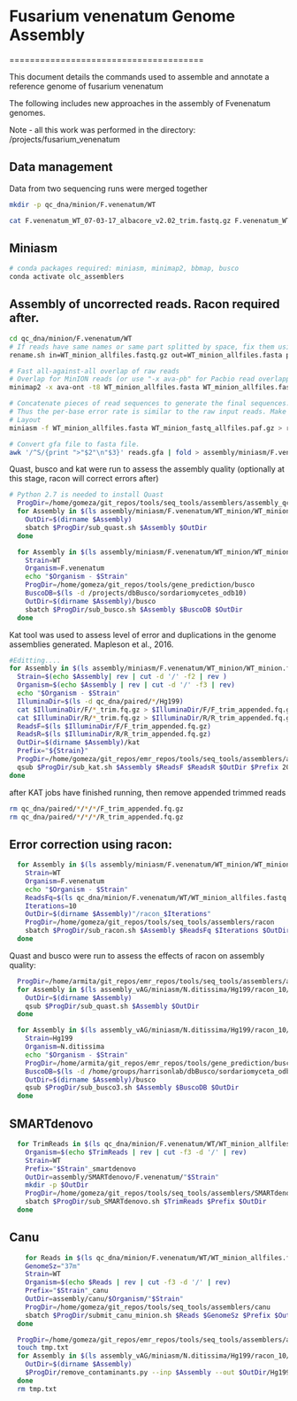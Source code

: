 # Fusarium venenatum Genome Assembly

======================================

This document details the commands used to assemble and annotate a reference genome of fusarium venenatum

The following includes new approaches in the assembly of Fvenenatum genomes.

Note - all this work was performed in the directory: /projects/fusarium_venenatum

## Data management

Data from two sequencing runs were merged together

```bash
mkdir -p qc_dna/minion/F.venenatum/WT

cat F.venenatum_WT_07-03-17_albacore_v2.02_trim.fastq.gz F.venenatum_WT_18-07-17_albacore_v2.02_trim.fastq.gz > /projects/fusarium_venenatum/qc_dna/minion/F.venenatum/WT/WT_minion_allfiles.fastq.gz
```

## Miniasm

```bash
# conda packages required: miniasm, minimap2, bbmap, busco
conda activate olc_assemblers
```

## Assembly of uncorrected reads. Racon required after.

```bash
cd qc_dna/minion/F.venenatum/WT
# If reads have same names or same part splitted by space, fix them using rename.sh from bbtools.
rename.sh in=WT_minion_allfiles.fastq.gz out=WT_minion_allfiles.fasta prefix=WT_minion

# Fast all-against-all overlap of raw reads
# Overlap for MinION reads (or use "-x ava-pb" for Pacbio read overlapping)
minimap2 -x ava-ont -t8 WT_minion_allfiles.fasta WT_minion_allfiles.fasta | gzip -1 > WT_minion_fastq_allfiles.paf.gz

# Concatenate pieces of read sequences to generate the final sequences.
# Thus the per-base error rate is similar to the raw input reads. Make sure you correct your reads.
# Layout
miniasm -f WT_minion_allfiles.fasta WT_minion_fastq_allfiles.paf.gz > reads.gfa

# Convert gfa file to fasta file.
awk '/^S/{print ">"$2"\n"$3}' reads.gfa | fold > assembly/miniasm/F.venenatum/WT_minion/WT_minion.fa
```

Quast, busco and kat were run to assess the assembly quality (optionally at this stage, racon will correct errors after)

```bash
# Python 2.7 is needed to install Quast
  ProgDir=/home/gomeza/git_repos/tools/seq_tools/assemblers/assembly_qc
  for Assembly in $(ls assembly/miniasm/F.venenatum/WT_minion/WT_minion.fa); do
    OutDir=$(dirname $Assembly)
    sbatch $ProgDir/sub_quast.sh $Assembly $OutDir
  done
```

```bash
  for Assembly in $(ls assembly/miniasm/F.venenatum/WT_minion/WT_minion.fa); do
    Strain=WT
    Organism=F.venenatum
    echo "$Organism - $Strain"
    ProgDir=/home/gomeza/git_repos/tools/gene_prediction/busco
    BuscoDB=$(ls -d /projects/dbBusco/sordariomycetes_odb10)
    OutDir=$(dirname $Assembly)/busco
    sbatch $ProgDir/sub_busco.sh $Assembly $BuscoDB $OutDir
  done
```



Kat tool was used to assess level of error and duplications in the genome assemblies generated. Mapleson et al., 2016.

```bash
#Editting....
for Assembly in $(ls assembly/miniasm/F.venenatum/WT_minion/WT_minion.fa); do
  Strain=$(echo $Assembly| rev | cut -d '/' -f2 | rev )
  Organism=$(echo $Assembly | rev | cut -d '/' -f3 | rev)
  echo "$Organism - $Strain"
  IlluminaDir=$(ls -d qc_dna/paired/*/Hg199)
  cat $IlluminaDir/F/*_trim.fq.gz > $IlluminaDir/F/F_trim_appended.fq.gz
  cat $IlluminaDir/R/*_trim.fq.gz > $IlluminaDir/R/R_trim_appended.fq.gz
  ReadsF=$(ls $IlluminaDir/F/F_trim_appended.fq.gz)
  ReadsR=$(ls $IlluminaDir/R/R_trim_appended.fq.gz)
  OutDir=$(dirname $Assembly)/kat
  Prefix="${Strain}"
  ProgDir=/home/gomeza/git_repos/emr_repos/tools/seq_tools/assemblers/assembly_qc/kat
  qsub $ProgDir/sub_kat.sh $Assembly $ReadsF $ReadsR $OutDir $Prefix 200
done
```

after KAT jobs have finished running, then remove appended trimmed reads
```bash
rm qc_dna/paired/*/*/*/F_trim_appended.fq.gz
rm qc_dna/paired/*/*/*/R_trim_appended.fq.gz
```



## Error correction using racon:

```bash
  for Assembly in $(ls assembly/miniasm/F.venenatum/WT_minion/WT_minion.fa); do
    Strain=WT
    Organism=F.venenatum
    echo "$Organism - $Strain"
    ReadsFq=$(ls qc_dna/minion/F.venenatum/WT/WT_minion_allfiles.fastq.gz)
    Iterations=10
    OutDir=$(dirname $Assembly)"/racon_$Iterations"
    ProgDir=/home/gomeza/git_repos/tools/seq_tools/assemblers/racon
    sbatch $ProgDir/sub_racon.sh $Assembly $ReadsFq $Iterations $OutDir
  done
```







Quast and busco were run to assess the effects of racon on assembly quality:

```bash
  ProgDir=/home/armita/git_repos/emr_repos/tools/seq_tools/assemblers/assembly_qc/quast
  for Assembly in $(ls assembly_vAG/miniasm/N.ditissima/Hg199/racon_10/*10.fasta); do
    OutDir=$(dirname $Assembly)
    qsub $ProgDir/sub_quast.sh $Assembly $OutDir
  done
```

```bash
  for Assembly in $(ls assembly_vAG/miniasm/N.ditissima/Hg199/racon_10/*10.fasta); do
    Strain=Hg199
    Organism=N.ditissima
    echo "$Organism - $Strain"
    ProgDir=/home/armita/git_repos/emr_repos/tools/gene_prediction/busco
    BuscoDB=$(ls -d /home/groups/harrisonlab/dbBusco/sordariomyceta_odb9)
    OutDir=$(dirname $Assembly)/busco
    qsub $ProgDir/sub_busco3.sh $Assembly $BuscoDB $OutDir
  done
```



## SMARTdenovo

```bash
  for TrimReads in $(ls qc_dna/minion/F.venenatum/WT/WT_minion_allfiles.fastq.gz); do
    Organism=$(echo $TrimReads | rev | cut -f3 -d '/' | rev)
    Strain=WT
    Prefix="$Strain"_smartdenovo
    OutDir=assembly/SMARTdenovo/F.venenatum/"$Strain"
    mkdir -p $OutDir
    ProgDir=/home/gomeza/git_repos/tools/seq_tools/assemblers/SMARTdenovo
    sbatch $ProgDir/sub_SMARTdenovo.sh $TrimReads $Prefix $OutDir
  done
```


## Canu

```bash
	for Reads in $(ls qc_dna/minion/F.venenatum/WT/WT_minion_allfiles.fastq.gz); do
  	GenomeSz="37m"
  	Strain=WT
  	Organism=$(echo $Reads | rev | cut -f3 -d '/' | rev)
  	Prefix="$Strain"_canu
  	OutDir=assembly/canu/$Organism/"$Strain"
  	ProgDir=/home/gomeza/git_repos/tools/seq_tools/assemblers/canu
  	sbatch $ProgDir/submit_canu_minion.sh $Reads $GenomeSz $Prefix $OutDir
  done
```






```bash
  ProgDir=/home/gomeza/git_repos/emr_repos/tools/seq_tools/assemblers/assembly_qc/remove_contaminants
  touch tmp.txt
  for Assembly in $(ls assembly_vAG/miniasm/N.ditissima/Hg199/racon_10/*10.fasta); do
    OutDir=$(dirname $Assembly)
    $ProgDir/remove_contaminants.py --inp $Assembly --out $OutDir/Hg199_racon10_renamed.fasta --coord_file tmp.txt > $OutDir/log.txt
  done
  rm tmp.txt
```

